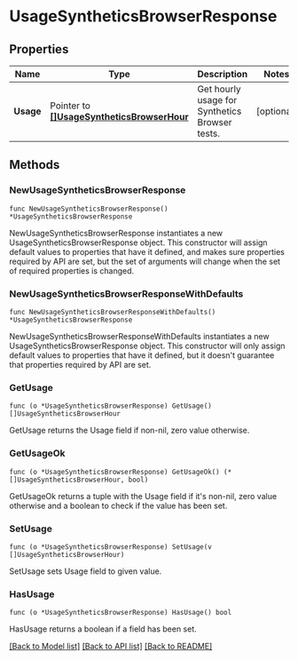 # UsageSyntheticsBrowserResponse

## Properties

Name | Type | Description | Notes
---- | ---- | ----------- | ------
**Usage** | Pointer to [**[]UsageSyntheticsBrowserHour**](UsageSyntheticsBrowserHour.md) | Get hourly usage for Synthetics Browser tests. | [optional] 

## Methods

### NewUsageSyntheticsBrowserResponse

`func NewUsageSyntheticsBrowserResponse() *UsageSyntheticsBrowserResponse`

NewUsageSyntheticsBrowserResponse instantiates a new UsageSyntheticsBrowserResponse object.
This constructor will assign default values to properties that have it defined,
and makes sure properties required by API are set, but the set of arguments
will change when the set of required properties is changed.

### NewUsageSyntheticsBrowserResponseWithDefaults

`func NewUsageSyntheticsBrowserResponseWithDefaults() *UsageSyntheticsBrowserResponse`

NewUsageSyntheticsBrowserResponseWithDefaults instantiates a new UsageSyntheticsBrowserResponse object.
This constructor will only assign default values to properties that have it defined,
but it doesn't guarantee that properties required by API are set.

### GetUsage

`func (o *UsageSyntheticsBrowserResponse) GetUsage() []UsageSyntheticsBrowserHour`

GetUsage returns the Usage field if non-nil, zero value otherwise.

### GetUsageOk

`func (o *UsageSyntheticsBrowserResponse) GetUsageOk() (*[]UsageSyntheticsBrowserHour, bool)`

GetUsageOk returns a tuple with the Usage field if it's non-nil, zero value otherwise
and a boolean to check if the value has been set.

### SetUsage

`func (o *UsageSyntheticsBrowserResponse) SetUsage(v []UsageSyntheticsBrowserHour)`

SetUsage sets Usage field to given value.

### HasUsage

`func (o *UsageSyntheticsBrowserResponse) HasUsage() bool`

HasUsage returns a boolean if a field has been set.


[[Back to Model list]](../README.md#documentation-for-models) [[Back to API list]](../README.md#documentation-for-api-endpoints) [[Back to README]](../README.md)


